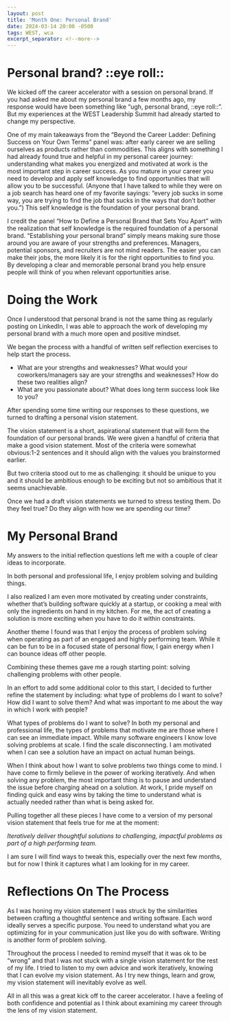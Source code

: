```yaml
---
layout: post
title: 'Month One: Personal Brand'
date: 2024-03-14 20:00 -0500
tags: WEST, wca
excerpt_separator: <!--more-->
---
```


<!--more-->

# Personal brand? ::eye roll::

We kicked off the career accelerator with a session on personal brand. If you had asked me about my personal brand a few months ago, my response would have been something like “ugh, personal brand, ::eye roll::”. But my experiences at the WEST Leadership Summit had already started to change my perspective.

One of my main takeaways from the “Beyond the Career Ladder: Defining Success on Your Own Terms” panel was: after early career we are selling ourselves as products rather than commodities. This aligns with something I had already found true and helpful in my personal career journey: understanding what makes you energized and motivated at work is the most important step in career success. As you mature in your career you need to develop and apply self knowledge to find opportunities that will allow you to be successful. (Anyone that I have talked to while they were on a job search has heard one of my favorite sayings: “every job sucks in some way, you are trying to find the job that sucks in the ways that don’t bother you.”) This self knowledge is the foundation of your personal brand.

I credit the panel “How to Define a Personal Brand that Sets You Apart” with the realization that self knowledge is the required foundation of a personal brand. “Establishing your personal brand” simply means making sure those around you are aware of your strengths and preferences. Managers, potential sponsors, and recruiters are not mind readers. The easier you can make their jobs, the more likely it is for the right opportunities to find you. By developing a clear and memorable personal brand you help ensure people will think of you when relevant opportunities arise.

# Doing the Work

Once I understood that personal brand is not the same thing as regularly posting on LinkedIn, I was able to approach the work of developing my personal brand with a much more open and positive mindset.

We began the process with a handful of written self reflection exercises to help start the process.

* What are your strengths and weaknesses? What would your coworkers/managers say are your strengths and weaknesses? How do these two realities align?
* What are you passionate about? What does long term success look like to you?

After spending some time writing our responses to these questions, we turned to drafting a personal vision statement. 

The vision statement is a short, aspirational statement that will form the foundation of our personal brands. We were given a handful of criteria that make a good vision statement. Most of the criteria were somewhat obvious:1-2 sentences and it should align with the values you brainstormed earlier. 

But two criteria stood out to me as challenging: it should be unique to you and it should be ambitious enough to be exciting but not so ambitious that it seems unachievable.

Once we had a draft vision statements we turned to stress testing them. Do they feel true? Do they align with how we are spending our time? 

# My Personal Brand

My answers to the initial reflection questions left me with a couple of clear ideas to incorporate. 

In both personal and professional life, I enjoy problem solving and building things.

I also realized I am even more motivated by creating under constraints, whether that’s building software quickly at a startup, or cooking a meal with only the ingredients on hand in my kitchen. For me, the act of creating a solution is more exciting when you have to do it within constraints.

Another theme I found was that I enjoy the process of problem solving when operating as part of an engaged and highly performing team. While it can be fun to be in a focused state of personal flow, I gain energy when I can bounce ideas off other people.

Combining these themes gave me a rough starting point: solving challenging problems with other people.

In an effort to add some additional color to this start, I decided to further refine the statement by including: what type of problems do I want to solve? How did I want to solve them? And what was important to me about the way in which I work with people?

What types of problems do I want to solve? In both my personal and professional life, the types of problems that motivate me are those where I can see an immediate impact. While many software engineers I know love solving problems at scale. I find the scale disconnecting. I am motivated when I can see a solution have an impact on actual human beings.

When I think about how I want to solve problems two things come to mind. I have come to firmly believe in the power of working iteratively. And when solving any problem, the most important thing is to pause and understand the issue before charging ahead on a solution. At work, I pride myself on finding quick and easy wins by taking the time to understand what is actually needed rather than what is being asked for.

Pulling together all these pieces I have come to a version of my personal vision statement that feels true for me at the moment:

_Iteratively deliver thoughtful solutions to challenging, impactful problems as part of a high performing team._

I am sure I will find ways to tweak this, especially over the next few months, but for now I think it captures what I am looking for in my career.

# Reflections On The Process

As I was honing my vision statement I was struck by the similarities between crafting a thoughtful sentence and writing software. Each word ideally serves a specific purpose. You need to understand what you are optimizing for in your communication just like you do with software. Writing is another form of problem solving.

Throughout the process I needed to remind myself that it was ok to be “wrong” and that I was not stuck with a single vision statement for the rest of my life. I tried to listen to my own advice and work iteratively, knowing that I can evolve my vision statement. As I try new things, learn and grow, my vision statement will inevitably evolve as well.

All in all this was a great kick off to the career accelerator. I have a feeling of both confidence and potential as I think about examining my career through the lens of my vision statement.
